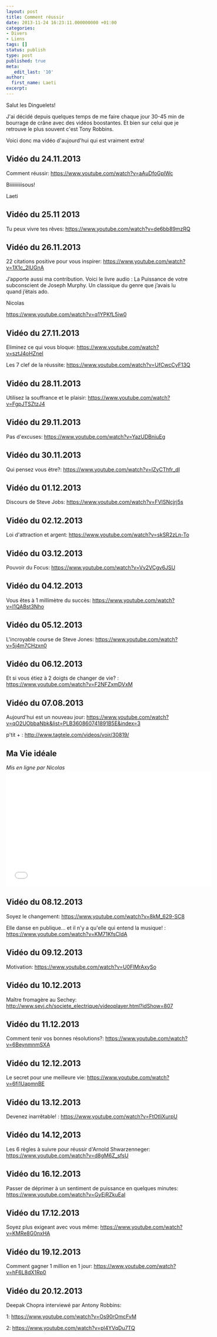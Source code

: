 ```yaml
---
layout: post
title: Comment réussir
date: 2013-11-24 16:23:11.000000000 +01:00
categories:
- Divers
- Liens
tags: []
status: publish
type: post
published: true
meta:
  _edit_last: '10'
author:
  first_name: Laeti
excerpt:
---
```

<p>Salut les Dinguelets!</p>
<p>J'ai décidé depuis quelques temps de me faire chaque jour 30-45 min de bourrage de crâne avec des vidéos boostantes. Et bien sur celui que je retrouve le plus souvent c'est Tony Robbins.</p>
<p>Voici donc ma vidéo d'aujourd'hui qui est vraiment extra!</p>
<h2>Vidéo du 24.11.2013</h2>
<p>Comment réussir: <a href="https://www.youtube.com/watch?v=aAuDfoGplWc">https://www.youtube.com/watch?v=aAuDfoGplWc</a></p>
<p>Biiiiiiiiiisous!</p>
<p>Laeti</p>
<h2>Vidéo du 25.11 2013</h2>
<p>Tu peux vivre tes rêves: <a href="https://www.youtube.com/watch?v=de6bb89mzRQ">https://www.youtube.com/watch?v=de6bb89mzRQ</a></p>
<h2>Vidéo du 26.11.2013</h2>
<p>22 citations positive pour vous inspirer: <a href="https://www.youtube.com/watch?v=1X1c_2lUGnA">https://www.youtube.com/watch?v=1X1c_2lUGnA</a></p>
<p>J’apporte aussi ma contribution. Voici le livre audio : La Puissance de votre subconscient de Joseph Murphy. Un classique du genre que j’avais lu quand j’étais ado.</p>
<p>Nicolas</p>
<p><a href="https://www.youtube.com/watch?v=q1YPKfL5iw0">https://www.youtube.com/watch?v=q1YPKfL5iw0</a></p>
<h2>Vidéo du 27.11.2013</h2>
<p>Eliminez ce qui vous bloque: <a href="https://www.youtube.com/watch?v=sztJ4oHZneI">https://www.youtube.com/watch?v=sztJ4oHZneI</a></p>
<p>Les 7 clef de la réussite: <a href="https://www.youtube.com/watch?v=UfCwcCyF13Q">https://www.youtube.com/watch?v=UfCwcCyF13Q</a></p>
<h2>Vidéo du 28.11.2013</h2>
<p>Utilisez la souffrance et le plaisir: <a href="https://www.youtube.com/watch?v=FgpJTSZtzJ4">https://www.youtube.com/watch?v=FgpJTSZtzJ4</a></p>
<h2>Vidéo du 29.11.2013</h2>
<p>Pas d'excuses: <a href="https://www.youtube.com/watch?v=YazUDBniuEg">https://www.youtube.com/watch?v=YazUDBniuEg</a></p>
<h2>Vidéo du 30.11.2013</h2>
<p>Qui pensez vous être?: <a href="https://www.youtube.com/watch?v=IZyCThfr_dI">https://www.youtube.com/watch?v=IZyCThfr_dI</a></p>
<h2>Vidéo du 01.12.2013</h2>
<p>Discours de Steve Jobs: <a href="https://www.youtube.com/watch?v=FVISNcjrj5s">https://www.youtube.com/watch?v=FVISNcjrj5s</a></p>
<h2>Vidéo du 02.12.2013</h2>
<p>Loi d'attraction et argent: <a href="https://www.youtube.com/watch?v=skSR2zLn-To">https://www.youtube.com/watch?v=skSR2zLn-To</a></p>
<h2>Vidéo du 03.12.2013</h2>
<p>Pouvoir du Focus: <a href="https://www.youtube.com/watch?v=Vv2VCgv6JSU">https://www.youtube.com/watch?v=Vv2VCgv6JSU</a></p>
<h2>Vidéo du 04.12.2013</h2>
<p>Vous êtes à 1 millimètre du succès: <a href="https://www.youtube.com/watch?v=I1QABst3Nho">https://www.youtube.com/watch?v=I1QABst3Nho</a></p>
<h2>Vidéo du 05.12.2013</h2>
<p>L'incroyable course de Steve Jones: <a href="https://www.youtube.com/watch?v=5j4m7CHzxn0">https://www.youtube.com/watch?v=5j4m7CHzxn0</a></p>
<h2>Vidéo du 06.12.2013</h2>
<p>Et si vous étiez à 2 doigts de changer de vie? : <a href="https://www.youtube.com/watch?v=F2NFZxmDVxM">https://www.youtube.com/watch?v=F2NFZxmDVxM</a></p>
<h2>Vidéo du 07.08.2013</h2>
<p>Aujourd'hui est un nouveau jour: <a href="https://www.youtube.com/watch?v=qO2UObbaNbk&amp;list=PLB360860741891B5E&amp;index=3">https://www.youtube.com/watch?v=qO2UObbaNbk&amp;list=PLB360860741891B5E&amp;index=3</a></p>
<p>p'tit + : <a href="http://www.tagtele.com/videos/voir/30819/">http://www.tagtele.com/videos/voir/30819/</a></p>
<h2>Ma Vie idéale</h2>
<p><i>Mis en ligne par Nicolas</i><br />
<iframe src="//www.youtube.com/embed/jhFqSlvbKAM" height="315" width="560" allowfullscreen="" frameborder="0"></iframe></p>
<h2>Vidéo du 08.12.2013</h2>
<p>Soyez le changement: <a href="https://www.youtube.com/watch?v=8kM_629-SC8">https://www.youtube.com/watch?v=8kM_629-SC8</a></p>
<p>Elle danse en publique... et il n'y a qu'elle qui entend la musique! : <a href="https://www.youtube.com/watch?v=KM71KfsCldA">https://www.youtube.com/watch?v=KM71KfsCldA</a></p>
<h2>Vidéo du 09.12.2013</h2>
<p>Motivation: <a href="https://www.youtube.com/watch?v=U0FlMrAxySo">https://www.youtube.com/watch?v=U0FlMrAxySo</a></p>
<h2>Vidéo du 10.12.2013</h2>
<p>Maître fromagère au Sechey: <a href="http://www.sevj.ch/societe_electrique/videoplayer.html?idShow=807">http://www.sevj.ch/societe_electrique/videoplayer.html?idShow=807</a></p>
<h2>Vidéo du 11.12.2013</h2>
<p>Comment tenir vos bonnes résolutions?: <a href="https://www.youtube.com/watch?v=6BeynmnmSXA">https://www.youtube.com/watch?v=6BeynmnmSXA</a></p>
<h2>Vidéo du 12.12.2013</h2>
<p>Le secret pour une meilleure vie: <a href="https://www.youtube.com/watch?v=6fi1UapmnBE">https://www.youtube.com/watch?v=6fi1UapmnBE</a></p>
<h2>Vidéo du 13.12.2013</h2>
<p>Devenez inarrêtable! : <a href="https://www.youtube.com/watch?v=FtOtliXurpU">https://www.youtube.com/watch?v=FtOtliXurpU</a></p>
<h2>Vidéo du 14.12,2013</h2>
<p>Les 6 règles à suivre pour réussir d'Arnold Shwarzenneger: <a href="https://www.youtube.com/watch?v=d8gM6Z_sfsU">https://www.youtube.com/watch?v=d8gM6Z_sfsU</a></p>
<h2>Vidéo du 16.12.2013</h2>
<p>Passer de déprimer à un sentiment de puissance en quelques minutes: <a href="https://www.youtube.com/watch?v=GyEjRZkuEaI">https://www.youtube.com/watch?v=GyEjRZkuEaI</a></p>
<h2>Vidéo du 17.12.2013</h2>
<p>Soyez plus exigeant avec vous même: <a href="https://www.youtube.com/watch?v=KMRe8G0nxHA">https://www.youtube.com/watch?v=KMRe8G0nxHA</a></p>
<h2>Vidéo du 19.12.2013</h2>
<p>Comment gagner 1 million en 1 jour: <a href="https://www.youtube.com/watch?v=hF6L8dX1Rp0">https://www.youtube.com/watch?v=hF6L8dX1Rp0</a></p>
<h2>Vidéo du 20.12.2013</h2>
<p>Deepak Chopra interviewé par Antony Robbins:</p>
<p>1: <a href="https://www.youtube.com/watch?v=Os90rOmcFvM">https://www.youtube.com/watch?v=Os90rOmcFvM</a></p>
<p>2: <a href="https://www.youtube.com/watch?v=pl4YVqDu7TQ">https://www.youtube.com/watch?v=pl4YVqDu7TQ</a></p>
<p>&nbsp;</p>
<p>&nbsp;</p>
<p>&nbsp;</p>
<p>&nbsp;</p>
